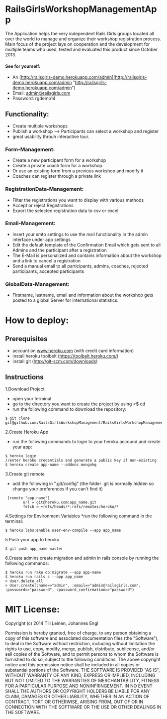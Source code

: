 # RailsGirlsWorkshopManagementApp

The Application helps the very independent Rails Girls groups located all over the world to manage and organize their workshop registration process. Main focus of the project lays on cooperation and the development for multiple teams who used, tested and evaluated this product since October 2013.

#### See for yourself: 
- An [http://railsgirls-demo.herokuapp.com/admin](http://railsgirls-demo.herokuapp.com/admin "http://railsgirls-demo.herokuapp.com/admin")
- Email: admin@railsgirls.com
- Password: rgdemo14

## Functionality:

- Create multiple workshops
- Publish a workshop --> Participants can select a workshop and register
- great usability throuh interactive tour.

### Form-Management:
- Create a new participant form for a workshop
- Create a private coach form for a workshop
- Or use an existing form from a previous workshop and modify it
- Coaches can register through a private link

### RegistrationData-Management:
- Filter the registrations you want to display with various methods
- Accept or reject Registrations
- Export the selected registration data to csv or excel

### Email-Management:
- Insert your smtp settings to use the mail functionality in the admin interface under app settings
- Edit the default template of the Confirmation Email which gets sent to all Admins and the participant after a registration
- The E-Mail is personalized and contains information about the workshop and a link to cancel a registration
- Send a manual email to all participants, admins, coaches, rejected participants, accepted participants

### GlobalData-Management:
- Firstname, lastname, email and information about the workshop gets posted to a global Server for international statistics.


# How to deploy:

## Prerequisites

- account on www.heroku.com (with credit card information)
- install heroku toolbelt (https://toolbelt.heroku.com/)
- install git (http://git-scm.com/downloads)


## Instructions
1.Download Project
  * open your terminal
  * go to the directory you want to create the project by using >$ cd
  * run the following command to download the repository:

```
$ git clone git@github.com:RailsGirlsWorkshopManagement/RailsGirlsWorkshopManagementApp.git
```

2.Create Heroku App
  * run the following commands to login to your heroku accound and create your app:

```
$ heroku login
//enter heroku credentials and generate a public key if non-existing
$ heroku create app-name --addons mongohq
```


3.Create git remote
  * add the following in ".git/config" (the folder .git is normally hidden so change your preferences if you can't find it)

```
 [remote "app_name"]
        url = git@heroku.com:app_name.git
        fetch = +refs/heads/*:refs/remotes/heroku/*
```

4.Settings for Environment Variables
  *run the following command in the terminal:

```
$ heroku labs:enable user-env-compile --app app_name
```

5.Push your app to heroku

```
$ git push app_name master
```

6.Create admins
create migration and admin in rails console by running the following commands:

```
$ heroku run rake db:migrate --app app-name
$ heroku run rails c --app app_name
> User.delete_all
> User.create(:name=>"admin", :email=>"admin@railsgirls.com", :password=>"password", :password_confirmation=>"password")
```

# MIT License:

Copyright (c) 2014 Till Leinen, Johannes Engl

Permission is hereby granted, free of charge, to any person obtaining a copy of this software and associated documentation files (the "Software"), to deal in the Software without restriction, including without limitation the rights to use, copy, modify, merge, publish, distribute, sublicense, and/or sell copies of the Software, and to permit persons to whom the Software is furnished to do so, subject to the following conditions:
The above copyright notice and this permission notice shall be included in all copies or substantial portions of the Software.
THE SOFTWARE IS PROVIDED "AS IS", WITHOUT WARRANTY OF ANY KIND, EXPRESS OR IMPLIED, INCLUDING BUT NOT LIMITED TO THE WARRANTIES OF MERCHANTABILITY, FITNESS FOR A PARTICULAR PURPOSE AND NONINFRINGEMENT. IN NO EVENT SHALL THE AUTHORS OR COPYRIGHT HOLDERS BE LIABLE FOR ANY CLAIM, DAMAGES OR OTHER LIABILITY, WHETHER IN AN ACTION OF CONTRACT, TORT OR OTHERWISE, ARISING FROM, OUT OF OR IN CONNECTION WITH THE SOFTWARE OR THE USE OR OTHER DEALINGS IN THE SOFTWARE.
